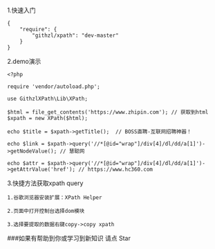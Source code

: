 
1.快速入门



    {
        "require": {
            "githzl/xpath": "dev-master"
        }
    }
2.demo演示

    <?php

    require 'vendor/autoload.php';
    
    use GithzlXPath\Lib\XPath;
    
    $html = file_get_contents('https://www.zhipin.com'); // 获取到html  
    $xpath = new XPath($html);
    
    echo $title = $xpath->getTitle();  // BOSS直聘-互联网招聘神器！
    
    echo $link = $xpath->query('//*[@id="wrap"]/div[4]/dl/dd/a[1]')->getNodeValue(); // 慧聪网
    
    echo $attr = $xpath->query('//*[@id="wrap"]/div[4]/dl/dd/a[1]')->getAttrValue('href'); // https://www.hc360.com
    

3.快捷方法获取xpath query

    1.谷歌浏览器安装扩展：XPath Helper
  
    2.页面中打开控制台选择dom模块
  
    3.选择要提取的数据右键copy->copy xpath
    
 
###如果有帮助到你或学习到新知识 请点 Star
